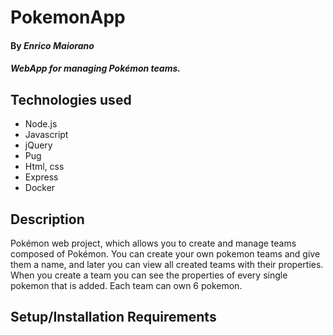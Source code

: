 # PokemonApp

#### By _**Enrico Maiorano**_

#### _WebApp for managing Pokémon teams._

## Technologies used

* Node.js
* Javascript
* jQuery
* Pug
* Html, css
* Express
* Docker

## Description

Pokémon web project, which allows you to create and manage teams composed of Pokémon. You can create your own pokemon teams and give them a name, and later you can view all created teams with their properties.
When you create a team you can see the properties of every single pokemon that is added. Each team can own 6 pokemon.

## Setup/Installation Requirements
